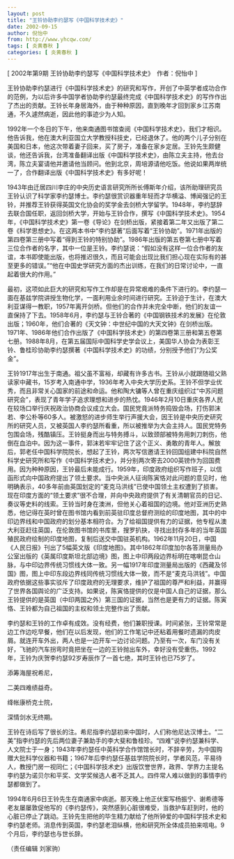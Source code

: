```yaml
---
layout: post
title: "王铃协助李约瑟写《中国科学技术史》"
date: 2002-09-15
author: 倪怡中
from: http://www.yhcqw.com/
tags: [ 炎黄春秋 ]
categories: [ 炎黄春秋 ]
---
```



[ 2002年第9期 王铃协助李约瑟写《中国科学技术史》　作者：倪怡中 ]


王铃协助李约瑟进行《中国科学技术史》的研究和写作，开创了中英学者成功合作的范例，为以后许多中国学者协助李约瑟最终完成《中国科学技术史》的写作作出了杰出的贡献。王铃长年身居海外，由于种种原因，直到晚年才回到家乡江苏南通，不久遽然病逝，因此他的事迹少为人知。


1992年一个冬日的下午，他来南通图书馆查阅《中国科学技术史》，我们才相识。他告诉我，他在澳大利亚国立大学教授科技史，已经退休了。他的两个儿子分别在美国和日本，他这次带着妻子回来，买了房子，准备在家乡定居。王铃先生颇健谈，他还告诉我，台湾准备翻译出版《中国科学技术史》，由陈立夫主持，他去台湾，陈立夫宴请他并邀请他当顾问。他到北京，周培源请他吃饭。他说如果两岸统一了，合作翻译出版《中国科学技术史》有多好呢！


1943年由迁居四川李庄的中央历史语言研究所所长傅斯年介绍，该所助理研究员王铃认识了科学家李约瑟博士。李约瑟很赏识器重年轻而才华横溢、博闻强记的王铃，并推荐王铃获得英国文化协会的奖学金去剑桥大学留学。1948年，李约瑟辞去联合国任职，返回剑桥大学，开始与王铃合作，撰写《中国科学技术史》。1954年，《中国科学技术史》第一卷《导论》在剑桥出版，紧接着第二年又出版了第二卷《科学思想史》。在这两本书中“李约瑟著”后面写着“王铃协助”。1971年出版的第四卷第三册中写着“得到王铃的特别协助”。1986年出版的第五卷第七册中写着三位合作者的名字，其中一位是王铃。李约瑟说：“假如没有这样一位合作者的友谊，本书即使能出版，也将推迟很久，而且可能会出现比我们担心现在实际有的甚至更多的错误。”“他在中国史学研究方面的杰出训练，在我们的日常讨论中，一直起着很大的作用。”


最初，这项如此巨大的研究和写作工作却是在异常艰难的条件下进行的。李约瑟一面在基兹学院讲授生物化学，一面利用业余时间进行研究。王铃迫于生计，在澳大利亚谋得一教职，1957年离开剑桥。但他们的合作并未完全中断，他们的友谊一直保持了下去。1958年6月，李约瑟与王铃合著的《中国钢铁技术的发展》在伦敦出版；1960年，他们合著的《天文钟：中世纪中国的大天文钟》在剑桥出版。1971年、1986年他们合作出版了《中国科学技术史》的第四卷第三册和第五卷第七册。1988年8月，在第五届国际中国科学史学会议上，美国华人协会为表彰王铃、鲁桂珍协助李约瑟撰著《中国科学技术史》的功绩，分别授予他们“为公奖金”。


王铃1917年出生于南通。祖父虽不富裕，却藏有许多古书。王铃从小就跟随祖父熟读家中藏书，15岁考入南通中学，1936年考入中央大学历史系。王铃不但学业优秀，而且非常关心国家的前途和命运。他和陶大镛等人曾在重庆组织过“中苏问题研究会”，表现了青年学子追求理想和进步的热忱。1946年2月10日重庆各界人民在较场口举行庆祝政治协商会议成立大会。国民党竟派特务捣毁会场，打伤郭沫若、李公朴等60多人。被激怒的进步师生举行声援大会，因王铃是中央历史研究所的研究人员，又被英国人李约瑟所看重，所以被推举为大会主持人。国民党特务包围会场，残酷镇压。王铃挺身而出与特务搏斗，以致颈部被特务用刺刀刺伤，他倒在血泊中。因为这一事件，郭沫若牢牢记住了这个正义、勇敢的青年人。解放后，郭老任中国科学院院长，想起了王铃，两次写信邀请王铃回国组建中科院自然科学史研究所和写作《中国科学技术史》，并分别两次寄去2000英镑作为回国费用。因为种种原因，王铃最后未能成行。1959年，印度政府组织写作班子，以信函形式向中国政府提出了领土要求。当中央派人征询陈寅恪对此问题的意见时，他明确表示，40多年前由英国划定的“麦克马洪线”已使中国领土主权遭到了损害。现在印度方面的“领土要求”很不合理，并向中央政府提供了有关清朝官员的日记、奏议等史料的线索。王铃当时身在澳洲，但他关心着祖国的边境。他对亚洲历史熟悉，他记得在英时曾在图书馆内看到前英驻印度总督府测绘的印度地图，其中的中印边界线和中国政府的划分基本相符合。为了给祖国提供有力的证据，他专程从澳大利亚赶往英国，在伦敦图书馆的书库里，搜罗扒抉，寻找出封存多年的当年英国殖民政府绘制的印度地图，复制后送交中国驻英机构。1962年11月20日，中国《人民日报》刊出了5幅英文版《印度地图》。其中1862年印度加尔各答测量局办公室出版的《英属印度斯坦北部边境》图，图上中印两段边界标明在喀喇昆仓山脉，与中印边界传统习惯线大体一致。另一幅1917年印度测量局出版的《西藏及邻国》图，图上中印东段边界线同传统习惯线大体一致，而不是“麦克马洪钱”。中国政府依据这些事实驳斥了印度政府的无理要求，维护了祖国的尊严和利益，并赢得了世界各国舆论的广泛支持。如果说，陈寅恪提供的仅是中国人自己的证据，那么王铃提供的是英国（中印两国之外）第三国的证据，当然也是更有力的证据。陈寅恪、王铃都为自己祖国的主权和领土完整作出了贡献。


李约瑟和王铃的工作卓有成效。没有经费，他们兼职授课。时间紧张，王铃常常是边工作边吃早餐，他们在以后发现，他们的工作笔记中还粘着用餐时遗漏的肉皮屑。就连开车外出，两人也是一边开车一边讨论问题。乃至有一次，车门没有关好，飞驰的汽车拐弯时竟把坐在一边的王铃抛出车外，幸好没有受重伤。1992年，王铃为庆贺李约瑟92岁寿辰作了一首七绝，其时王铃也已75岁了。

添筹海屋祝希尼，

二美四难绩益奇。

绛帐康桥克士院，

深情剑水无终期。


王铃在诗后写了很长的注。希尼指李约瑟初来中国时，人们称他尼达汉博士。“二美”指李约瑟的先后两位妻子兼助手的李大斐和鲁桂珍。“四难”说李约瑟兼科学、人文院士于一身；1943年李约瑟任中英科学合作馆馆长时，不辞辛劳，为中国购赠大批科学仪器和书籍；1967年后李约瑟任基兹学院院长时，学者风范，平易待人，教授门房一视同仁；《中国科学技术史》出版饮誉世界，政界、学界力主提名李约瑟为诺贝尔和平奖、文学奖候选人者不乏其人。四件常人难以做到的事情李约瑟都做到了。


1994年6月6日王铃先生在南通家中病逝。那天晚上他正伏案写杨振宁、谢希德等老友屡屡敦促他写的《李约瑟传》，突然感到心脏很难受，当救护车赶到时，他的心脏已停止了跳动。王铃先生把他的毕生精力献给了他所钟爱的中国科学技术史和李约瑟老师。消息传到英国，李约瑟老泪纵横，他和研究所全体成员拍来唁电。9个月后，李约瑟也与世长辞。

（责任编辑 刘家驹）


